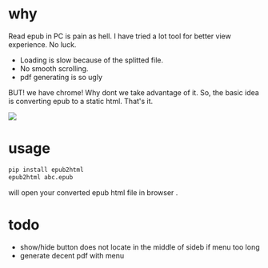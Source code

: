 # why 
Read epub in PC is pain as hell. I have tried a lot tool for better view experience. No luck.
- Loading is slow because of the splitted file.
- No smooth scrolling.
- pdf generating is so ugly 
	
BUT! we have chrome! Why dont we take advantage of it.
So, the basic idea is converting epub to a static html. That's it.

![](https://github.com/zk4/epub2html/blob/master/demo.gif?raw=true)

# usage 
``` bash
pip install epub2html
epub2html abc.epub  

```
will open your converted epub html file in browser .


# todo 
- show/hide button does not locate in the middle of sideb if menu too long
- generate decent pdf  with menu
